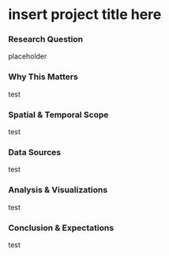 # insert project title here

### Research Question
placeholder

### Why This Matters
test

### Spatial & Temporal Scope
test

### Data Sources
test

### Analysis & Visualizations
test

### Conclusion & Expectations
test
